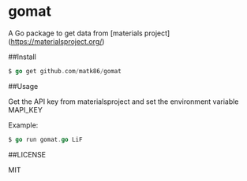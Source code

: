 # gomat

A Go package to get data from [materials project] (https://materialsproject.org/)


##Install

```go
$ go get github.com/matk86/gomat
```


##Usage

Get the API key from materialsproject and set the environment variable
MAPI_KEY

Example:
```go
$ go run gomat.go LiF
```


##LICENSE

MIT

